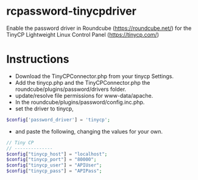 # rcpassword-tinycpdriver

Enable the password driver in Roundcube (https://roundcube.net/) for the TinyCP Lightweight Linux Control Panel (https://tinycp.com/)

# Instructions

- Download the TinyCPConnector.php from your tinycp Settings.
- Add the tinycp.php and the TinyCPConnector.php  the roundcube/plugins/password/drivers folder.
- update/resolve file permissions for www-data/apache.
- In the roundcube/plugins/password/config.inc.php.
- set the driver to tinycp,
```php
$config['password_driver'] = 'tinycp';
```
- and paste the following, changing the values for your own.

```php
// Tiny CP
// --------------
$config["tinycp_host"] = "localhost";
$config["tinycp_port"] = "80000";
$config["tinycp_user"] = "APIUser";
$config["tinycp_pass"] = "APIPass"; 
```
